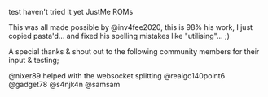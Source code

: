test haven't tried it yet 
JustMe ROMs

This was all made possible by @inv4fee2020, this is 98% his work, I just copied pasta'd... and fixed his spelling mistakes like "utilising"... ;)

A special thanks & shout out to the following community members for their input & testing;

@nixer89 helped with the websocket splitting
@realgo140point6
@gadget78
@s4njk4n
@samsam
